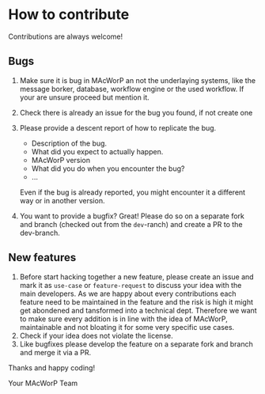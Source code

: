 # How to contribute

Contributions are always welcome!

## Bugs
1. Make sure it is bug in MAcWorP an not the underlaying systems, like the message borker, database, workflow engine or the used workflow. If your are unsure proceed but mention it.
2. Check there is already an issue for the bug you found, if not create one
3. Please provide a descent report of how to replicate the bug.
    * Description of the bug.
    * What did you expect to actually happen.
    * MAcWorP version
    * What did you do when you encounter the bug?
    * ...
   
    Even if the bug is already reported, you might encounter it a different way or in another version.
4. You want to provide a bugfix? Great! Please do so on a separate fork and branch (checked out from the `dev`-ranch) and create a PR to the dev-branch.


## New features
1. Before start hacking together a new feature, please create an issue and mark it as `use-case` or `feature-request` to discuss your idea with the main developers. 
    As we are happy about every contributions each feature need to be maintained in the feature and the risk is high it might get abondened and tansformed into a technical dept.
    Therefore we want to make sure every addition is in line with the idea of MAcWorP, maintainable and not bloating it for some very specific use cases.
2. Check if your idea does not violate the license.
2. Like bugfixes please develop the feature on a separate fork and branch and merge it via a PR.


Thanks and happy coding!

Your MAcWorP Team